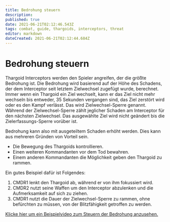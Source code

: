 ```yaml
---
title: Bedrohung steuern
description:
published: true
date: 2021-06-21T02:12:46.543Z
tags: combat, guide, thargoids, interceptors, threat
editor: markdown
dateCreated: 2021-06-21T02:12:44.684Z
---
```


# Bedrohung steuern
Thargoid Interceptors werden den Spieler angreifen, der die größte Bedrohung ist. Die Bedrohung wird basierend auf der Höhe des Schadens, der dem Interceptor seit letztem Zielwechsel zugefügt wurde, berechnet. Immer wenn ein Thargoid ein Ziel wechselt, kann er das Ziel nicht mehr wechseln bis entweder, 35 Sekunden vergangen sind, das Ziel zerstört wird oder es den Kampf verlässt. Das wird Zielwechsel-Sperre genannt. Während der Zielwechsel-Sperre zählt jeglicher Schaden am Interceptor für den nächsten Zielwechsel. Das ausgewählte Ziel wird nicht geändert bis die Zielerfassungs-Sperre vorüber ist.

Bedrohung kann also mit ausgeteiltem Schaden erhöht werden. Dies kann aus mehreren Gründen von Vorteil sein.

- Die Bewegung des Thargoids kontrollieren.
- Einen weiteren Kommandanten vor dem Tod bewahren.
- Einem anderen Kommandanten die Möglichkeit geben den Thargoid zu rammen.

Ein gutes Beispiel dafür ist Folgendes:

1. CMDR1 lenkt den Thargoid ab, während er von ihm fokussiert wird.
1. CMDR2 nutzt seine Waffen um den Interceptor abzulenken und die Aufmerksamkeit auf sich zu ziehen.
1. CMDR1 nutzt die Dauer der Zielwechsel-Sperre zu rammen, ohne befürchten zu müssen, von der Blitzfähigkeit getroffen zu werden.

[Klicke hier um ein Beispielvideo zum Steuern der Bedrohung anzusehen.](https://youtu.be/pGBnAZDxVCU)